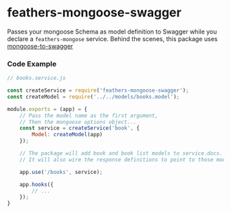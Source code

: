 feathers-mongoose-swagger
===============================

Passes your mongoose Schema as model definition to Swagger while you declare a `feathers-mongose` service.
Behind the scenes, this package uses [mongoose-to-swagger](https://github.com/giddyinc/mongoose-to-swagger)


### Code Example

```js
// books.service.js

const createService = require('feathers-mongoose-swagger');
const createModel = require('../../models/books.model');

module.exports = (app) = {
    // Pass the model name as the first argument,
    // Then the mongoose options object...
    const service = createService('book', {
        Model: createModel(app)
    });

    // The package will add book and book list models to service.docs.
    // It will also wire the response definitions to point to those models.

    app.use('/books', service);

    app.hooks({
        // ...
    });
}
```
